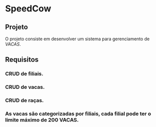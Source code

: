 # SpeedCow

## Projeto

O projeto consiste em desenvolver um sistema para gerenciamento de *VACAS*.

## Requisitos
### CRUD de filiais.
### CRUD de vacas.
### CRUD de raças.

### As vacas são categorizadas por filiais, cada filial pode ter o limite máximo de 200 VACAS.
